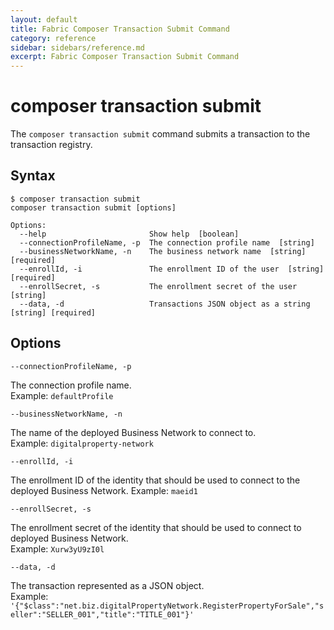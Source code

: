 ```yaml
---
layout: default
title: Fabric Composer Transaction Submit Command
category: reference
sidebar: sidebars/reference.md
excerpt: Fabric Composer Transaction Submit Command
---
```


# composer transaction submit

The `composer transaction submit` command submits a transaction to the
transaction registry.

## Syntax

```
$ composer transaction submit
composer transaction submit [options]

Options:
  --help                       Show help  [boolean]
  --connectionProfileName, -p  The connection profile name  [string]
  --businessNetworkName, -n    The business network name  [string] [required]
  --enrollId, -i               The enrollment ID of the user  [string] [required]
  --enrollSecret, -s           The enrollment secret of the user  [string]
  --data, -d                   Transactions JSON object as a string [string] [required]

```

## Options

`--connectionProfileName, -p`

The connection profile name.  
Example: `defaultProfile`

`--businessNetworkName, -n`

The name of the deployed Business Network to connect to.  
Example:
`digitalproperty-network`

`--enrollId, -i`

The enrollment ID of the identity that should be used to connect to the deployed
Business Network.
Example: `maeid1`

`--enrollSecret, -s`

The enrollment secret of the identity that should be used to connect to deployed
Business Network.  
Example: `Xurw3yU9zI0l`

`--data, -d`

The transaction represented as a JSON object.  
Example: `'{"$class":"net.biz.digitalPropertyNetwork.RegisterPropertyForSale","seller":"SELLER_001","title":"TITLE_001"}'`

